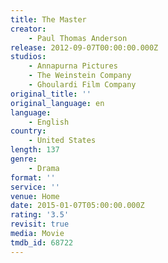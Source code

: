 ```yaml
---
title: The Master
creator:
    - Paul Thomas Anderson
release: 2012-09-07T00:00:00.000Z
studios:
    - Annapurna Pictures
    - The Weinstein Company
    - Ghoulardi Film Company
original_title: ''
original_language: en
language:
    - English
country:
    - United States
length: 137
genre:
    - Drama
format: ''
service: ''
venue: Home
date: 2015-01-07T05:00:00.000Z
rating: '3.5'
revisit: true
media: Movie
tmdb_id: 68722
---
```



